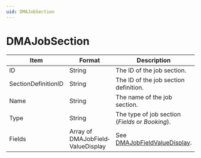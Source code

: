 ```yaml
---
uid: DMAJobSection
---
```


# DMAJobSection

| Item                | Format                            | Description                                                                                                    |
|---------------------|-----------------------------------|----------------------------------------------------------------------------------------------------------------|
| ID                  | String                            | The ID of the job section.                                                                                     |
| SectionDefinitionID | String                            | The ID of the job section definition.                                                                          |
| Name                | String                            | The name of the job section.                                                                                   |
| Type                | String                            | The type of job section (*Fields* or *Booking*). |
| Fields              | Array of DMAJobField­ValueDisplay | See [DMAJobFieldValueDisplay](xref:DMAJobFieldValueDisplay).                                                     |
